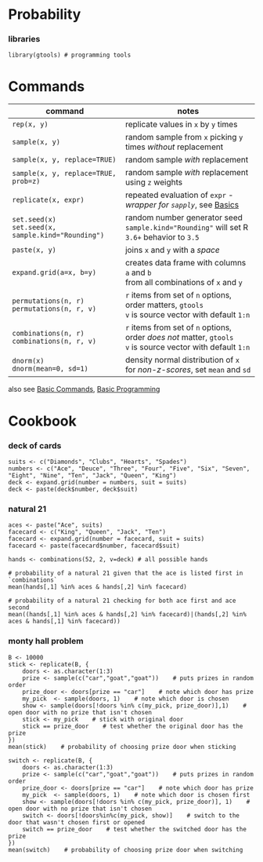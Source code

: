 # Probability

### libraries

```
library(gtools) # programming tools
```

# Commands

|command|notes|
|-|-|
|`rep(x, y)`|replicate values in `x` by `y` times|
|`sample(x, y)`|random sample from `x` picking `y` times _without_ replacement|
|`sample(x, y, replace=TRUE)`|random sample _with_ replacement|
|`sample(x, y, replace=TRUE, prob=z)`|random sample _with_ replacement using `z` weights|
|`replicate(x, expr)`|repeated evaluation of `expr` - _wrapper for `sapply`_, see [Basics](Basics.md)|
|`set.seed(x)` <br> `set.seed(x, sample.kind="Rounding")`|random number generator seed <br> `sample.kind="Rounding"` will set R `3.6+` behavior to `3.5`|
|`paste(x, y)`|joins `x` and `y` with a _space_|
|`expand.grid(a=x, b=y)`|creates data frame with columns `a` and `b` <br> from all combinations of `x` and `y`|
|`permutations(n, r)` <br> `permutations(n, r, v)`|`r` items from set of `n` options, order matters, `gtools` <br> `v` is source vector with default `1:n`|
|`combinations(n, r)` <br> `combinations(n, r, v)`|`r` items from set of `n` options, order _does not_ matter, `gtools` <br> `v` is source vector with default `1:n`|
|`dnorm(x)` <br> `dnorm(mean=0, sd=1)`|density normal distribution of `x` <br> for _non-z-scores_, set `mean` and `sd`|

also see [Basic Commands](Basics.md#basic-commands), [Basic Programming](Basics.md#programming)

# Cookbook

### deck of cards

```
suits <- c("Diamonds", "Clubs", "Hearts", "Spades")
numbers <- c("Ace", "Deuce", "Three", "Four", "Five", "Six", "Seven", "Eight", "Nine", "Ten", "Jack", "Queen", "King")
deck <- expand.grid(number = numbers, suit = suits)
deck <- paste(deck$number, deck$suit)
```

### natural 21

```
aces <- paste("Ace", suits)
facecard <- c("King", "Queen", "Jack", "Ten")
facecard <- expand.grid(number = facecard, suit = suits)
facecard <- paste(facecard$number, facecard$suit)

hands <- combinations(52, 2, v=deck) # all possible hands

# probability of a natural 21 given that the ace is listed first in `combinations`
mean(hands[,1] %in% aces & hands[,2] %in% facecard)

# probability of a natural 21 checking for both ace first and ace second
mean((hands[,1] %in% aces & hands[,2] %in% facecard)|(hands[,2] %in% aces & hands[,1] %in% facecard))
```

### monty hall problem

```
B <- 10000
stick <- replicate(B, {
	doors <- as.character(1:3)
	prize <- sample(c("car","goat","goat"))    # puts prizes in random order
	prize_door <- doors[prize == "car"]    # note which door has prize
	my_pick  <- sample(doors, 1)    # note which door is chosen
	show <- sample(doors[!doors %in% c(my_pick, prize_door)],1)    # open door with no prize that isn't chosen
	stick <- my_pick    # stick with original door
	stick == prize_door    # test whether the original door has the prize
})
mean(stick)    # probability of choosing prize door when sticking

switch <- replicate(B, {
	doors <- as.character(1:3)
	prize <- sample(c("car","goat","goat"))    # puts prizes in random order
	prize_door <- doors[prize == "car"]    # note which door has prize
	my_pick  <- sample(doors, 1)    # note which door is chosen first
	show <- sample(doors[!doors %in% c(my_pick, prize_door)], 1)    # open door with no prize that isn't chosen
	switch <- doors[!doors%in%c(my_pick, show)]    # switch to the door that wasn't chosen first or opened
	switch == prize_door    # test whether the switched door has the prize
})
mean(switch)    # probability of choosing prize door when switching
```
